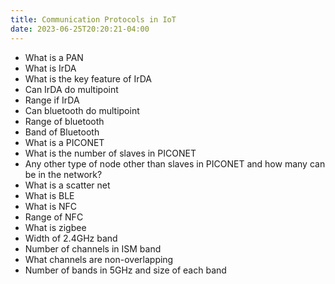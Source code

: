 ```yaml
---
title: Communication Protocols in IoT
date: 2023-06-25T20:20:21-04:00
---
```


- What is a PAN
- What is IrDA
- What is the key feature of IrDA
- Can IrDA do multipoint
- Range if IrDA
- Can bluetooth do multipoint 
- Range of bluetooth
- Band of Bluetooth
- What is a PICONET
- What is the number of slaves in PICONET
- Any other type of node other than slaves in PICONET and how many can be in the network?
- What is a scatter net
- What is BLE
- What is NFC
- Range of NFC
- What is zigbee
- Width of 2.4GHz band
- Number of channels in ISM band
- What channels are non-overlapping
- Number of bands in 5GHz and size of each band